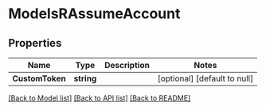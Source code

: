 # ModelsRAssumeAccount

## Properties
Name | Type | Description | Notes
------------ | ------------- | ------------- | -------------
**CustomToken** | **string** |  | [optional] [default to null]

[[Back to Model list]](../README.md#documentation-for-models) [[Back to API list]](../README.md#documentation-for-api-endpoints) [[Back to README]](../README.md)


